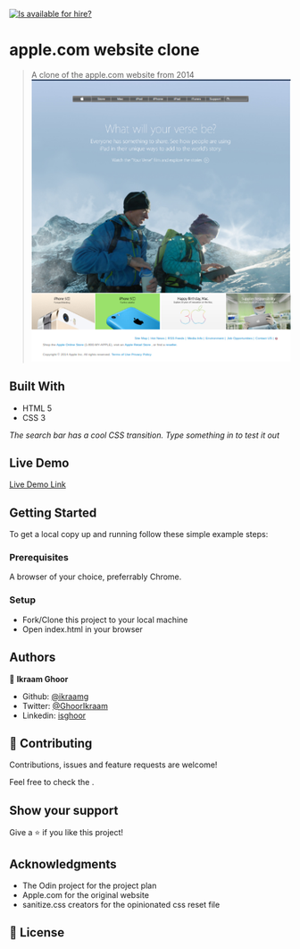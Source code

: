 [![Is <username> available for hire?](http://hireable.me/<username>)](http://hireable.me/p/<username>)

# apple.com website clone

> A clone of the apple.com website from 2014
> ![screenshot](img/screenshot.png)

## Built With

- HTML 5
- CSS 3

*The search bar has a cool CSS transition. Type something in to test it out*

## Live Demo

[Live Demo Link](https://ikraamg.github.io/apple.com-clone/)

## Getting Started

To get a local copy up and running follow these simple example steps:

### Prerequisites

A browser of your choice, preferrably Chrome.

### Setup

- Fork/Clone this project to your local machine
- Open index.html in your browser

## Authors

👤 **Ikraam Ghoor**

- Github: [@ikraamg](https://github.com/ikraamg)
- Twitter: [@GhoorIkraam](https://twitter.com/GhoorIkraam)
- Linkedin: [isghoor](https://linkedin.com/isghoor)

## 🤝 Contributing

Contributions, issues and feature requests are welcome!

Feel free to check the [](issues/).

## Show your support

Give a ⭐️ if you like this project!

## Acknowledgments

- The Odin project for the project plan
- Apple.com for the original website
- sanitize.css creators for the opinionated css reset file

## 📝 License
